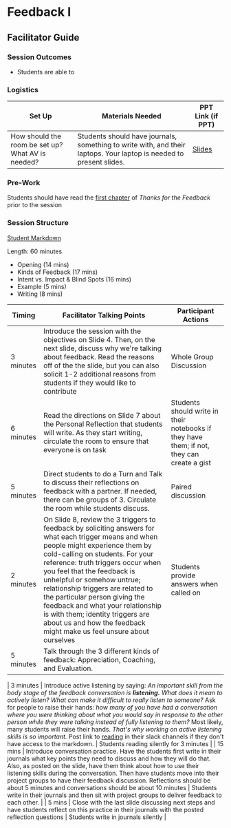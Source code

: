 # Feedback I
## Facilitator Guide

### Session Outcomes

* Students are able to

### Logistics

| Set Up | Materials Needed | PPT Link (if PPT)|
| ------ | ---------------- | ---------------- |
| How should the room be set up? What AV is needed? | Students should have journals, something to write with, and their laptops. Your laptop is needed to present slides. | [Slides](https://docs.google.com/presentation/d/1f0cDlu4u5ZnM0WjpCpPfBcCJ9n3qRknqYjaqh8DdJVs/edit?usp=sharing) |

### Pre-Work
Students should have read the [first chapter](https://github.com/turingschool/career-development-curriculum/blob/master/files/Thanks%20For%20the%20Feedback_Ch%201.pdf) of *Thanks for the Feedback* prior to the session

### Session Structure

[Student Markdown](https://github.com/turingschool/career-development-curriculum/blob/master/module_one/feedback_i.md)

Length: 60 minutes
 
* Opening (14 mins)
* Kinds of Feedback (17 mins)
* Intent vs. Impact & Blind Spots (16 mins)
* Example (5 mins)
* Writing (8 mins)


| Timing        | Facilitator Talking Points       | Participant Actions  |
| ------------- | ----------- | ------------------------|
| 3 minutes | Introduce the session with the objectives on Slide 4. Then, on the next slide, discuss why we're talking about feedback. Read the reasons off of the the slide, but you can also solicit 1-2 additional reasons from students if they would like to contribute | Whole Group Discussion |
| 6 minutes | Read the directions on Slide 7 about the Personal Reflection that students will write. As they start writing, circulate the room to ensure that everyone is on task |  Students should write in their notebooks if they have them; if not, they can create a gist |
| 5 minutes | Direct students to do a Turn and Talk to discuss their reflections on feedback with a partner. If needed, there can be groups of 3. Circulate the room while students discuss. | Paired discussion |
| 2 minutes | On Slide 8, review the 3 triggers to feedback by soliciting answers for what each trigger means and when people might experience them by cold-calling on students. For your reference: truth triggers occur when you feel that the feedback is unhelpful or somehow untrue; relationship triggers are related to the particular person giving the feedback and what your relationship is with them; identity triggers are about us and how the feedback might make us feel unsure about ourselves | Students provide answers when called on |
| 5 minutes | Talk through the 3 different kinds of feedback: Appreciation, Coaching, and Evaluation.  |  |


| 3 minutes | Introduce active listening by saying: *An important skill from the body stage of the feedback conversation is **listening.** What does it mean to actively listen? What can make it difficult to really listen to someone?* Ask for people to raise their hands: *how many of you have had a conversation where you were thinking about what you would say in response to the other person while they were talking instead of fully listening to them?* Most likely, many students will raise their hands. *That's why working on active listening skills is so important.* Post link to [reading](https://www.fastcompany.com/3036026/5-ways-to-improve-your-listening-skills) in their slack channels if they don't have access to the markdown. |  Students reading silently for 3 minutes |
| 15 mins | Introduce conversation practice. Have the students first write in their journals what key points they need to discuss and how they will do that. Also, as posted on the slide, have them think about how to use their listening skills during the conversation. Then have students move into their project groups to have their feedback discussion. Reflections should be about 5 minutes and conversations should be about 10 minutes | Students write in their journals and then sit with project groups to deliver feedback to each other. |
| 5 mins | Close with the last slide discussing next steps and have students reflect on this practice in their journals with the posted reflection questions | Students write in journals silently |

  
 
